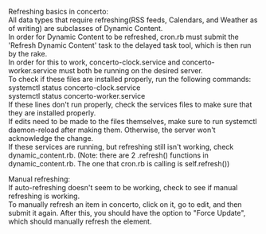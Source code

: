 Refreshing basics in concerto:\
All data types that require refreshing(RSS feeds, Calendars, and Weather as of writing) are subclasses of Dynamic Content.\
In order for Dynamic Content to be refreshed, cron.rb must submit the 'Refresh Dynamic Content' task to the delayed task tool, which is then run by the rake.\
In order for this to work, concerto-clock.service and concerto-worker.service must both be running on the desired server.\
To check if these files are installed properly, run the following commands: \
systemctl status concerto-clock.service\
systemctl status concerto-worker.service\
If these lines don't run properly, check the services files to make sure that they are installed properly.\
If edits need to be made to the files themselves, make sure to run systemctl daemon-reload after making them. Otherwise, the server won't acknowledge the change.\
If these services are running, but refreshing still isn't working, check dynamic_content.rb.
(Note: there are 2 .refresh() functions in dynamic_content.rb. The one that cron.rb is calling is self.refresh())

Manual refreshing:\
If auto-refreshing doesn't seem to be working, check to see if manual refreshing is working.\
To manually refresh an item in concerto, click on it, go to edit, and then submit it again. After this, you should have the option to "Force Update", which should manually refresh the element.
